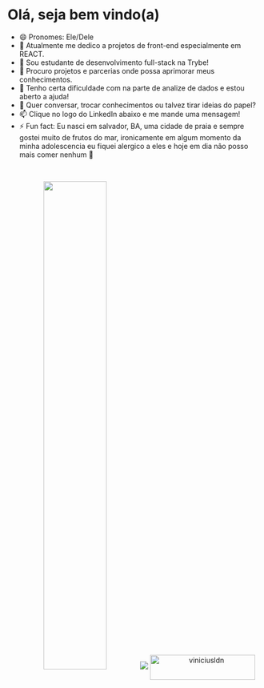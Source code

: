 <h1>Olá, seja bem vindo(a)</h1>

- 😄 Pronomes: Ele/Dele
- 🔭 Atualmente me dedico a projetos de front-end especialmente em REACT.
- 🌱 Sou estudante de desenvolvimento full-stack na Trybe!
- 👯 Procuro projetos e parcerias onde possa aprimorar meus conhecimentos.
- 🤔 Tenho certa dificuldade com na parte de analize de dados e estou aberto a ajuda!
- 💬 Quer conversar, trocar conhecimentos ou talvez tirar ideias do papel?
- 📫 Clique no logo do LinkedIn abaixo e me mande uma mensagem!
- ⚡ Fun fact: Eu nasci em salvador, BA, uma cidade de praia e sempre gostei muito de
  frutos do mar, ironicamente em algum momento da minha adolescencia eu fiquei alergico a
  eles e hoje em dia nâo posso mais comer nenhum 🙁
<br>

<p align="center">
<img height="50%" width="auto" src ="https://github-readme-stats.vercel.app/api?username=viniciusldn&show_icons=true&count_private=true&theme=darcula&hide_border=true&hide=issues,contribs&bg_color=00000000">

<img src ="https://github-readme-streak-stats.herokuapp.com?user=viniciusldn&theme=darcula&hide_border=true&background=FFFFFF00">
<a href="https://www.linkedin.com/in/viniciusldnogueira/"> <img align="center" src="https://www.logo.wine/a/logo/LinkedIn/LinkedIn-Wordmark-White-Dark-Background-Logo.wine.svg" height="50" width="210"
alt="viniciusldn" /></a>
</p>

<!-- <p align="center">
  <img align="left" src ="https://github-readme-stats.vercel.app/api/pin/?username=aveek-saha&repo=ytdx">
  <img align="right" src ="https://github-readme-stats.vercel.app/api/pin/?username=aveek-saha&repo=pixel-weather">
</p> -->

<!--
**Aveek-Saha/aveek-saha** is a ✨ _special_ ✨ repository because its `README.md` (this file) appears on your GitHub profile.

Here are some ideas to get you started:

- 🔭 I’m currently working on ...
- 🌱 I’m currently learning ...
- 👯 I’m looking to collaborate on ...
- 🤔 I’m looking for help with ...
- 💬 Ask me about ...
- 📫 How to reach me: ...
- 😄 Pronouns: ...
- ⚡ Fun fact: ...
-->

</main>
